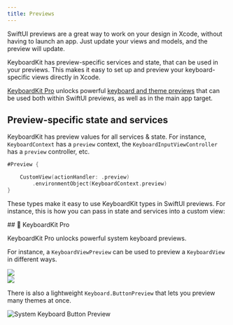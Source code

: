 ```yaml
---
title: Previews
---
```


SwiftUI previews are a great way to work on your design in Xcode, without having to launch an app. Just update your views and models, and the preview will update.

KeyboardKit has preview-specific services and state, that can be used in your previews. This makes it easy to set up and preview your keyboard-specific views directly in Xcode.

[KeyboardKit Pro][Pro] unlocks powerful [keyboard and theme previews](#pro) that can be used both within SwiftUI previews, as well as in the main app target.



## Preview-specific state and services 

KeyboardKit has preview values for all services & state. For instance, ``KeyboardContext`` has a ``preview`` context, the ``KeyboardInputViewController`` has a ``preview`` controller, etc. 

```swift
#Preview {

    CustomView(actionHandler: .preview)
        .environmentObject(KeyboardContext.preview)
}
```

These types make it easy to use KeyboardKit types in SwiftUI previews. For instance, this is how you can pass in state and services into a custom view:



<a name="pro">
## 👑 KeyboardKit Pro

KeyboardKit Pro unlocks powerful system keyboard previews.

For instance, a `KeyboardViewPreview` can be used to preview a ``KeyboardView`` in different ways.

<div class="grid col2">
    <div><img src="{{page.assets}}keyboardviewpreview.jpg" /></div>
    <div><img src="{{page.assets}}keyboardviewpreview-theme.jpg" /></div>
</div>

There is also a lightweight `Keyboard.ButtonPreview` that lets you preview many themes at once.

![System Keyboard Button Preview]({{page.assets}}keyboardbuttonpreview.jpg)


[Pro]: /pro
